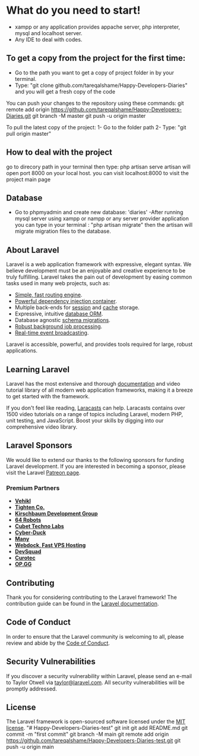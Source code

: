 # What do you need to start!
- xampp or any application provides appache server, php interpreter, mysql and localhost server.
- Any IDE to deal with codes.


## To get a copy from the project for the first time:
- Go to the path you want to get a copy of project folder in by your terminal.
- Type: "git clone github.com/tareqalshame/Happy-Developers-Diaries" and you will get a fresh copy of the code

You can push your changes to the repository using these commands:
git remote add origin https://github.com/tareqalshame/Happy-Developers-Diaries.git
git branch -M master
git push -u origin master


To pull the latest copy of the project:
1- Go to the folder path 
2- Type: "git pull origin master"


## How to deal with the project
go to direcory path in your terminal then type:
php artisan serve
artisan will open port 8000 on your local host. you can visit localhost:8000 to visit the project main page

## Database
- Go to phpmyadmin and create new database: 'diaries'
-After running mysql server using xampp or  nampp or any server provider application you can type in your terminal : "php artisan migrate" then the artisan will migrate migration files to the database.



## About Laravel

Laravel is a web application framework with expressive, elegant syntax. We believe development must be an enjoyable and creative experience to be truly fulfilling. Laravel takes the pain out of development by easing common tasks used in many web projects, such as:

- [Simple, fast routing engine](https://laravel.com/docs/routing).
- [Powerful dependency injection container](https://laravel.com/docs/container).
- Multiple back-ends for [session](https://laravel.com/docs/session) and [cache](https://laravel.com/docs/cache) storage.
- Expressive, intuitive [database ORM](https://laravel.com/docs/eloquent).
- Database agnostic [schema migrations](https://laravel.com/docs/migrations).
- [Robust background job processing](https://laravel.com/docs/queues).
- [Real-time event broadcasting](https://laravel.com/docs/broadcasting).

Laravel is accessible, powerful, and provides tools required for large, robust applications.

## Learning Laravel

Laravel has the most extensive and thorough [documentation](https://laravel.com/docs) and video tutorial library of all modern web application frameworks, making it a breeze to get started with the framework.

If you don't feel like reading, [Laracasts](https://laracasts.com) can help. Laracasts contains over 1500 video tutorials on a range of topics including Laravel, modern PHP, unit testing, and JavaScript. Boost your skills by digging into our comprehensive video library.

## Laravel Sponsors

We would like to extend our thanks to the following sponsors for funding Laravel development. If you are interested in becoming a sponsor, please visit the Laravel [Patreon page](https://patreon.com/taylorotwell).

### Premium Partners

- **[Vehikl](https://vehikl.com/)**
- **[Tighten Co.](https://tighten.co)**
- **[Kirschbaum Development Group](https://kirschbaumdevelopment.com)**
- **[64 Robots](https://64robots.com)**
- **[Cubet Techno Labs](https://cubettech.com)**
- **[Cyber-Duck](https://cyber-duck.co.uk)**
- **[Many](https://www.many.co.uk)**
- **[Webdock, Fast VPS Hosting](https://www.webdock.io/en)**
- **[DevSquad](https://devsquad.com)**
- **[Curotec](https://www.curotec.com/)**
- **[OP.GG](https://op.gg)**

## Contributing

Thank you for considering contributing to the Laravel framework! The contribution guide can be found in the [Laravel documentation](https://laravel.com/docs/contributions).

## Code of Conduct

In order to ensure that the Laravel community is welcoming to all, please review and abide by the [Code of Conduct](https://laravel.com/docs/contributions#code-of-conduct).

## Security Vulnerabilities

If you discover a security vulnerability within Laravel, please send an e-mail to Taylor Otwell via [taylor@laravel.com](mailto:taylor@laravel.com). All security vulnerabilities will be promptly addressed.

## License

The Laravel framework is open-sourced software licensed under the [MIT license](https://opensource.org/licenses/MIT).
"# Happy-Developers-Diaries-test"  git init git add README.md git commit -m "first commit" git branch -M main git remote add origin https://github.com/tareqalshame/Happy-Developers-Diaries-test.git git push -u origin main
